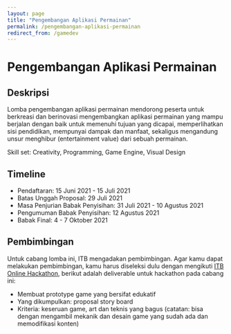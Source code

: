 ```yaml
---
layout: page
title: "Pengembangan Aplikasi Permainan"
permalink: /pengembangan-aplikasi-permainan
redirect_from: /gamedev
---
```


# Pengembangan Aplikasi Permainan

## Deskripsi
Lomba pengembangan aplikasi permainan mendorong peserta untuk berkreasi dan berinovasi mengembangkan aplikasi permainan yang mampu berjalan dengan baik untuk memenuhi tujuan yang dicapai, memperlihatkan sisi pendidikan, mempunyai dampak dan manfaat, sekaligus mengandung unsur menghibur (entertainment value) dari sebuah permainan.

Skill set: Creativity, Programming, Game Engine, Visual Design

## Timeline
- Pendaftaran: 15 Juni 2021 - 15 Juli 2021
- Batas Unggah Proposal: 29 Juli 2021
- Masa Penjurian Babak Penyisihan: 31 Juli 2021 - 10 Agustus 2021
- Pengumuman Babak Penyisihan: 12 Agustus 2021
- Babak Final: 4 - 7 Oktober 2021

## Pembimbingan

Untuk cabang lomba ini, ITB mengadakan pembimbingan. Agar kamu dapat melakukan pembimbingan, kamu harus diseleksi dulu dengan mengikuti [ITB Online Hackathon](hackathon), berikut adalah deliverable untuk hackathon pada cabang ini:

- Membuat prototype game yang bersifat edukatif
- Yang dikumpulkan: proposal story board
- Kriteria: keseruan game, art dan teknis yang bagus
(catatan: bisa dengan mengambil mekanik dan desain game yang sudah ada dan memodifikasi konten)
